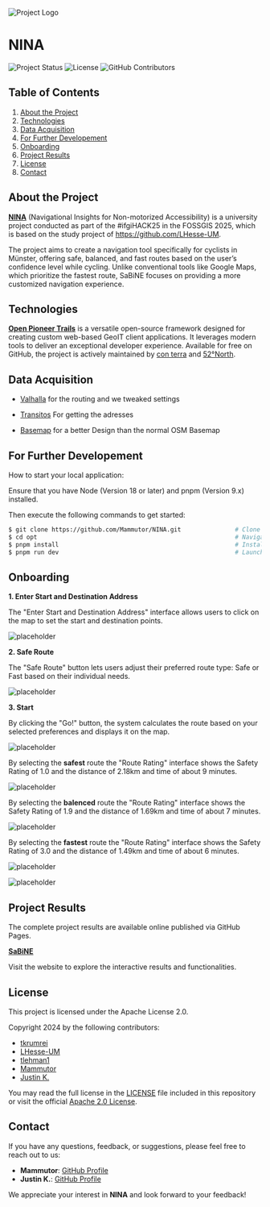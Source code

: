![Project Logo](documenting/githubicon_SaBiNE.png)

# NINA

![Project Status](https://img.shields.io/badge/Status-Completed-blue)
![License](https://img.shields.io/badge/License-Apache%202.0-blue)
![GitHub Contributors](https://img.shields.io/github/contributors/LHesse-UM/SaBiNE)

## Table of Contents

1. [About the Project](#about-the-project)
2. [Technologies](#technologies)
3. [Data Acquisition](#data-acquisition)
4. [For Further Developement](#for-further-developement)
5. [Onboarding](#onboarding)
6. [Project Results](#project-results)
7. [License](#license)
8. [Contact](#contact)

## About the Project

**[NINA](https://lhesse-um.github.io/SaBiNE/)** (Navigational Insights for Non-motorized Accessibility) is a university project conducted as part of the #ifgiHACK25 in the FOSSGIS 2025, which is based on the study project of https://github.com/LHesse-UM.

The project aims to create a navigation tool specifically for cyclists in Münster, offering safe, balanced, and fast routes based on the user’s confidence level while cycling. Unlike conventional tools like Google Maps, which prioritize the fastest route, SaBiNE focuses on providing a more customized navigation experience.

## Technologies

[**Open Pioneer Trails**](https://github.com/open-pioneer) is a versatile open-source framework designed for creating custom web-based GeoIT client applications. It leverages modern tools to deliver an exceptional developer experience. Available for free on GitHub, the project is actively maintained by [con terra](https://www.conterra.de) and [52°North](https://52north.org).

## Data Acquisition

- [Valhalla](https://.) for the routing and we tweaked settings

- [Transitos](https://.) For getting the adresses

- [Basemap](https://.) for a better Design than the normal OSM Basemap

## For Further Developement

How to start your local application:

Ensure that you have Node (Version 18 or later) and pnpm (Version 9.x) installed.

Then execute the following commands to get started:

```bash
$ git clone https://github.com/Mammutor/NINA.git               # Clone the repository
$ cd opt                                                       # Navigate to opt-Folder
$ pnpm install                                                 # Install dependencies
$ pnpm run dev                                                 # Launch development server
```

## Onboarding

**1. Enter Start and Destination Address**

The "Enter Start and Destination Address" interface allows users to click on the map to set the start and destination points.

![placeholder](documenting/EnterStartAndDestinationAddress.png)

**2. Safe Route**

The "Safe Route" button lets users adjust their preferred route type: Safe or Fast based on their individual needs.

![placeholder](documenting/RoutePreferences.png)

**3. Start**

By clicking the "Go!" button, the system calculates the route based on your selected preferences and displays it on the map.

![placeholder](documenting/Start.png)

By selecting the **safest** route the "Route Rating" interface shows the Safety Rating of 1.0 and the distance of 2.18km and time of about 9 minutes.

![placeholder](documenting/Safest.png)

By selecting the **balenced** route the "Route Rating" interface shows the Safety Rating of 1.9 and the distance of 1.69km and time of about 7 minutes.

![placeholder](documenting/Balanced.png)

By selecting the **fastest** route the "Route Rating" interface shows the Safety Rating of 3.0 and the distance of 1.49km and time of about 6 minutes.

![placeholder](documenting/Fastest.png)

![placeholder](documenting/ShowStreetSafetyCategory.png)

## Project Results

The complete project results are available online published via GitHub Pages.

[ **SaBiNE**](https://LHesse-UM.github.io/SaBiNE/)

Visit the website to explore the interactive results and functionalities.

## License

This project is licensed under the Apache License 2.0. 

Copyright 2024 by the following contributors:

- [tkrumrei](https://github.com/tkrumrei)
- [LHesse-UM](https://github.com/LHesse-UM)
- [tlehman1](https://github.com/tlehman1)
- [Mammutor](https://github.com/Mammutor)
- [Justin K.](https://github.com/.)

You may read the full license in the [LICENSE](LICENSE) file included in this repository or visit the official [Apache 2.0 License](http://www.apache.org/licenses/LICENSE-2.0).

## Contact

If you have any questions, feedback, or suggestions, please feel free to reach out to us:

- **Mammutor**: [GitHub Profile](https://github.com/Mammutor)
- **Justin K.**: [GitHub Profile](https://github.com/.)

We appreciate your interest in **NINA** and look forward to your feedback!
